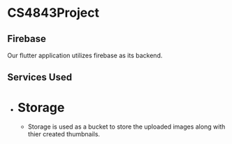 # CS4843Project

## Firebase
Our flutter application utilizes firebase as its backend.

## Services Used
- # Storage
  - Storage is used as a bucket to store the uploaded images along with thier created thumbnails.
